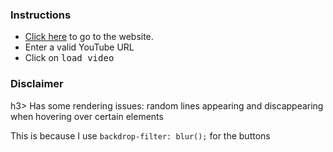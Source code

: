 <h3>Instructions</h3>
<ul>
  <li>
    <a href="https://thekliko.github.io/youtube-video-viewer">Click here</a> to go to the website.
  </li>
  <li>
    Enter a valid YouTube URL
  </li>
  <li>
    Click on <kbd>load video</kbd>
  </li>
</ul>

<h3>Disclaimer</h3>h3>
Has some rendering issues: random lines appearing and discappearing when hovering over certain elements

This is because I use `backdrop-filter: blur();` for the buttons
